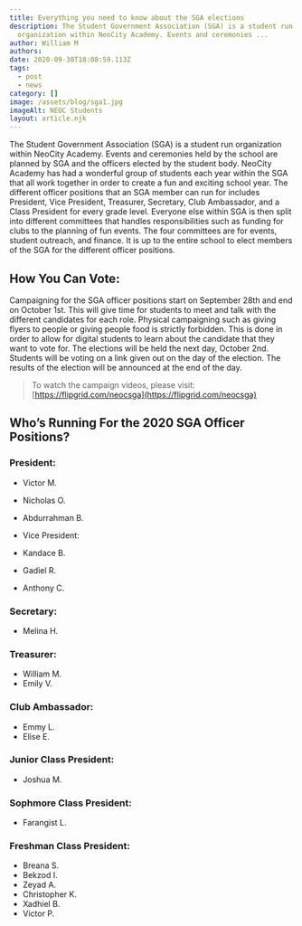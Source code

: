 ```yaml
---
title: Everything you need to know about the SGA elections
description: The Student Government Association (SGA) is a student run
  organization within NeoCity Academy. Events and ceremonies ...
author: William M
authors:
date: 2020-09-30T18:08:59.113Z
tags:
  - post
  - news
category: []
image: /assets/blog/sga1.jpg
imageAlt: NEOC Students
layout: article.njk
---
```

The Student Government Association (SGA) is a student run organization within NeoCity Academy. Events and ceremonies held by the school are planned by SGA and the officers elected by the student body. NeoCity Academy has had a wonderful group of students each year within the SGA that all work together in order to create a fun and exciting school year. The different officer positions that an SGA member can run for includes President, Vice President, Treasurer, Secretary, Club Ambassador, and a Class President for every grade level. Everyone else within SGA is then split into different committees that handles responsibilities such as funding for clubs to the planning of fun events. The four committees are for events, student outreach, and finance. It is up to the entire school to elect members of the SGA for the different officer positions.



## How You Can Vote:

Campaigning for the SGA officer positions start on September 28th and end on October 1st. This will give time for students to meet and talk with the different candidates for each role. Physical campaigning such as giving flyers to people or giving people food is strictly forbidden. This is done in order to allow for digital students to learn about the candidate that they want to vote for. The elections will be held the next day, October 2nd. Students will be voting on a link given out on the day of the election. The results of the election will be announced at the end of the day.

> To watch the campaign videos, please visit: [https://flipgrid.com/neocsga](https://flipgrid.com/neocsga)



## Who’s Running For the 2020 SGA Officer Positions?                                                



### President:

- Victor M.
- Nicholas O.
- Abdurrahman B.
- Vice President:

- Kandace B.
- Gadiel R.
- Anthony C.


### Secretary:

- Melina H.


### Treasurer:

- William M.
- Emily V.


### Club Ambassador:

- Emmy L.
- Elise E.


### Junior Class President:

- Joshua M.


### Sophmore Class President:

- Farangist L.


### Freshman Class President:

- Breana S.
- Bekzod I.
- Zeyad A.
- Christopher K.
- Xadhiel B.
- Victor P.
